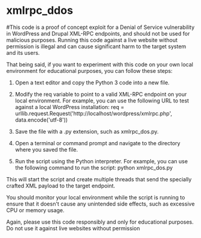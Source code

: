 # xmlrpc_ddos

#This code is a proof of concept exploit for a Denial of Service vulnerability in WordPress and Drupal XML-RPC endpoints, and should not be used for malicious purposes. Running this code against a live website without permission is illegal and can cause significant harm to the target system and its users.

That being said, if you want to experiment with this code on your own local environment for educational purposes, you can follow these steps:

1. Open a text editor and copy the Python 3 code into a new file.

2. Modify the req variable to point to a valid XML-RPC endpoint on your local environment. For example, you can use the following URL to test against a local WordPress   installation:
req = urllib.request.Request('http://localhost/wordpress/xmlrpc.php', data.encode('utf-8'))

3. Save the file with a .py extension, such as xmlrpc_dos.py.

4. Open a terminal or command prompt and navigate to the directory where you saved the file.

5. Run the script using the Python interpreter. For example, you can use the following command to run the script:
python xmlrpc_dos.py

This will start the script and create multiple threads that send the specially crafted XML payload to the target endpoint.

You should monitor your local environment while the script is running to ensure that it doesn't cause any unintended side effects, such as excessive CPU or memory usage.

Again, please use this code responsibly and only for educational purposes. Do not use it against live websites without permission

